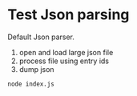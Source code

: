 # Test Json parsing

Default Json parser.

1. open and load large json file
2. process file using entry ids
3. dump json

```
node index.js
```
